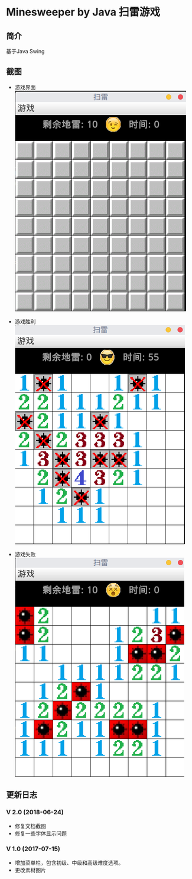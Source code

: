 # Minesweeper by Java 扫雷游戏


## 简介

基于Java Swing


## 截图
+ 游戏界面
  ![](./images/screenshots/start.png)

+ 游戏胜利
  ![](./images/screenshots/win.png)

+ 游戏失败
  ![](./images/screenshots/lost.png)


## 更新日志

### V 2.0 (2018-06-24)
+ 修复文档截图
+ 修复一些字体显示问题

### V 1.0 (2017-07-15)

+ 增加菜单栏，包含初级、中级和高级难度选项。
+ 更改素材图片